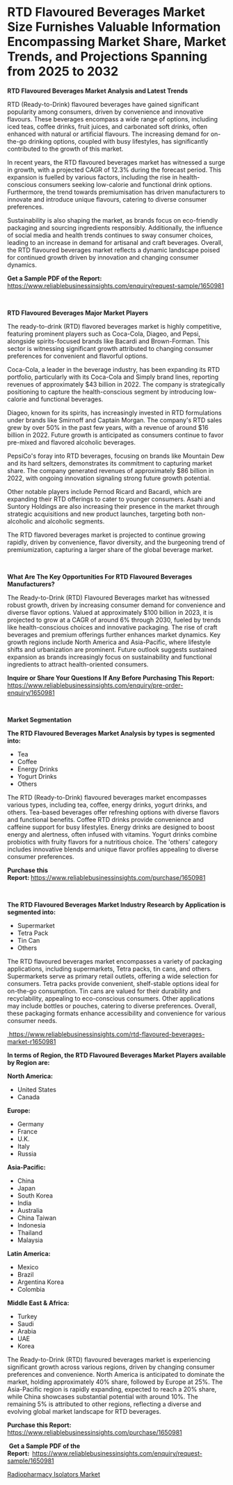 <p><h1>RTD Flavoured Beverages Market Size Furnishes Valuable Information Encompassing Market Share, Market Trends, and Projections Spanning from 2025 to 2032</h1></p><p><strong>RTD Flavoured Beverages Market Analysis and Latest Trends</strong></p>
<p><p>RTD (Ready-to-Drink) flavoured beverages have gained significant popularity among consumers, driven by convenience and innovative flavours. These beverages encompass a wide range of options, including iced teas, coffee drinks, fruit juices, and carbonated soft drinks, often enhanced with natural or artificial flavours. The increasing demand for on-the-go drinking options, coupled with busy lifestyles, has significantly contributed to the growth of this market.</p><p>In recent years, the RTD flavoured beverages market has witnessed a surge in growth, with a projected CAGR of 12.3% during the forecast period. This expansion is fuelled by various factors, including the rise in health-conscious consumers seeking low-calorie and functional drink options. Furthermore, the trend towards premiumisation has driven manufacturers to innovate and introduce unique flavours, catering to diverse consumer preferences.</p><p>Sustainability is also shaping the market, as brands focus on eco-friendly packaging and sourcing ingredients responsibly. Additionally, the influence of social media and health trends continues to sway consumer choices, leading to an increase in demand for artisanal and craft beverages. Overall, the RTD flavoured beverages market reflects a dynamic landscape poised for continued growth driven by innovation and changing consumer dynamics.</p></p>
<p><strong>Get a Sample PDF of the Report:&nbsp;</strong> <a href="https://www.reliablebusinessinsights.com/enquiry/request-sample/1650981?utm_campaign=3253&utm_medium=2&utm_source=Github&utm_content=ia&utm_term=23032025&utm_id=rtd-flavoured-beverages">https://www.reliablebusinessinsights.com/enquiry/request-sample/1650981</a></p>
<p>&nbsp;</p>
<p><strong>RTD Flavoured Beverages Major Market Players</strong></p>
<p><p>The ready-to-drink (RTD) flavored beverages market is highly competitive, featuring prominent players such as Coca-Cola, Diageo, and Pepsi, alongside spirits-focused brands like Bacardi and Brown-Forman. This sector is witnessing significant growth attributed to changing consumer preferences for convenient and flavorful options.</p><p>Coca-Cola, a leader in the beverage industry, has been expanding its RTD portfolio, particularly with its Coca-Cola and Simply brand lines, reporting revenues of approximately $43 billion in 2022. The company is strategically positioning to capture the health-conscious segment by introducing low-calorie and functional beverages.</p><p>Diageo, known for its spirits, has increasingly invested in RTD formulations under brands like Smirnoff and Captain Morgan. The company's RTD sales grew by over 50% in the past few years, with a revenue of around $16 billion in 2022. Future growth is anticipated as consumers continue to favor pre-mixed and flavored alcoholic beverages.</p><p>PepsiCo's foray into RTD beverages, focusing on brands like Mountain Dew and its hard seltzers, demonstrates its commitment to capturing market share. The company generated revenues of approximately $86 billion in 2022, with ongoing innovation signaling strong future growth potential.</p><p>Other notable players include Pernod Ricard and Bacardi, which are expanding their RTD offerings to cater to younger consumers. Asahi and Suntory Holdings are also increasing their presence in the market through strategic acquisitions and new product launches, targeting both non-alcoholic and alcoholic segments.</p><p>The RTD flavored beverages market is projected to continue growing rapidly, driven by convenience, flavor diversity, and the burgeoning trend of premiumization, capturing a larger share of the global beverage market.</p></p>
<p>&nbsp;</p>
<p><strong>What Are The Key Opportunities For RTD Flavoured Beverages Manufacturers?</strong></p>
<p><p>The Ready-to-Drink (RTD) Flavoured Beverages market has witnessed robust growth, driven by increasing consumer demand for convenience and diverse flavor options. Valued at approximately $100 billion in 2023, it is projected to grow at a CAGR of around 6% through 2030, fueled by trends like health-conscious choices and innovative packaging. The rise of craft beverages and premium offerings further enhances market dynamics. Key growth regions include North America and Asia-Pacific, where lifestyle shifts and urbanization are prominent. Future outlook suggests sustained expansion as brands increasingly focus on sustainability and functional ingredients to attract health-oriented consumers.</p></p>
<p><strong>Inquire or Share Your Questions If Any Before Purchasing This Report:</strong> <a href="https://www.reliablebusinessinsights.com/enquiry/pre-order-enquiry/1650981?utm_campaign=3253&utm_medium=2&utm_source=Github&utm_content=ia&utm_term=23032025&utm_id=rtd-flavoured-beverages">https://www.reliablebusinessinsights.com/enquiry/pre-order-enquiry/1650981</a></p>
<p>&nbsp;</p>
<p><strong>Market Segmentation</strong></p>
<p><strong>The RTD Flavoured Beverages Market Analysis by types is segmented into:</strong></p>
<p><ul><li>Tea</li><li>Coffee</li><li>Energy Drinks</li><li>Yogurt Drinks</li><li>Others</li></ul></p>
<p><p>The RTD (Ready-to-Drink) flavoured beverages market encompasses various types, including tea, coffee, energy drinks, yogurt drinks, and others. Tea-based beverages offer refreshing options with diverse flavors and functional benefits. Coffee RTD drinks provide convenience and caffeine support for busy lifestyles. Energy drinks are designed to boost energy and alertness, often infused with vitamins. Yogurt drinks combine probiotics with fruity flavors for a nutritious choice. The 'others' category includes innovative blends and unique flavor profiles appealing to diverse consumer preferences.</p></p>
<p><strong>Purchase this Report:&nbsp;</strong><a href="https://www.reliablebusinessinsights.com/purchase/1650981?utm_campaign=3253&utm_medium=2&utm_source=Github&utm_content=ia&utm_term=23032025&utm_id=rtd-flavoured-beverages">https://www.reliablebusinessinsights.com/purchase/1650981</a></p>
<p>&nbsp;</p>
<p><strong>The RTD Flavoured Beverages Market Industry Research by Application is segmented into:</strong></p>
<p><ul><li>Supermarket</li><li>Tetra Pack</li><li>Tin Can</li><li>Others</li></ul></p>
<p><p>The RTD flavoured beverages market encompasses a variety of packaging applications, including supermarkets, Tetra packs, tin cans, and others. Supermarkets serve as primary retail outlets, offering a wide selection for consumers. Tetra packs provide convenient, shelf-stable options ideal for on-the-go consumption. Tin cans are valued for their durability and recyclability, appealing to eco-conscious consumers. Other applications may include bottles or pouches, catering to diverse preferences. Overall, these packaging formats enhance accessibility and convenience for various consumer needs.</p></p>
<p><a href="https://www.reliablebusinessinsights.com/rtd-flavoured-beverages-market-r1650981?utm_campaign=3253&utm_medium=2&utm_source=Github&utm_content=ia&utm_term=23032025&utm_id=rtd-flavoured-beverages">&nbsp;https://www.reliablebusinessinsights.com/rtd-flavoured-beverages-market-r1650981</a></p>
<p><strong>In terms of Region, the RTD Flavoured Beverages Market Players available by Region are:</strong></p>
<p>
    <p> <strong> North America: </strong>
        <ul>
            <li>United States</li>
            <li>Canada</li>
        </ul>
        </p> 
    <p> <strong> Europe: </strong>
        <ul>
            <li>Germany</li>
            <li>France</li>
            <li>U.K.</li>
            <li>Italy</li>
            <li>Russia</li>
        </ul>
        </p> 
    <p> <strong> Asia-Pacific: </strong>
        <ul>
            <li>China</li>
            <li>Japan</li>
            <li>South Korea</li>
            <li>India</li>
            <li>Australia</li>
            <li>China Taiwan</li>
            <li>Indonesia</li>
            <li>Thailand</li>
            <li>Malaysia</li>
        </ul>
        </p> 
    <p> <strong> Latin America: </strong>
        <ul>
            <li>Mexico</li>
            <li>Brazil</li>
            <li>Argentina Korea</li>
            <li>Colombia</li>
        </ul>
        </p> 
    <p> <strong> Middle East & Africa: </strong>
        <ul>
            <li>Turkey</li>
            <li>Saudi</li>
            <li>Arabia</li>
            <li>UAE</li>
            <li>Korea</li>
        </ul>
    </p>
    </p>
<p><p>The Ready-to-Drink (RTD) flavoured beverages market is experiencing significant growth across various regions, driven by changing consumer preferences and convenience. North America is anticipated to dominate the market, holding approximately 40% share, followed by Europe at 25%. The Asia-Pacific region is rapidly expanding, expected to reach a 20% share, while China showcases substantial potential with around 10%. The remaining 5% is attributed to other regions, reflecting a diverse and evolving global market landscape for RTD beverages.</p></p>
<p><strong>Purchase this Report: </strong><a href="https://www.reliablebusinessinsights.com/purchase/1650981?utm_campaign=3253&utm_medium=2&utm_source=Github&utm_content=ia&utm_term=23032025&utm_id=rtd-flavoured-beverages">https://www.reliablebusinessinsights.com/purchase/1650981</a></p>
<p>&nbsp;<strong>Get a Sample PDF of the Report:&nbsp;&nbsp;</strong><a href="https://www.reliablebusinessinsights.com/enquiry/request-sample/1650981?utm_campaign=3253&utm_medium=2&utm_source=Github&utm_content=ia&utm_term=23032025&utm_id=rtd-flavoured-beverages">https://www.reliablebusinessinsights.com/enquiry/request-sample/1650981</a></p>
<p><strong></strong></p>
<p><p><a href="https://github.com/herakterroem/Market-Research-Report-List-1/blob/main/radiopharmacy-isolators-market.md?utm_campaign=3253&utm_medium=2&utm_source=Github&utm_content=ia&utm_term=23032025&utm_id=rtd-flavoured-beverages">Radiopharmacy Isolators Market</a></p></p>